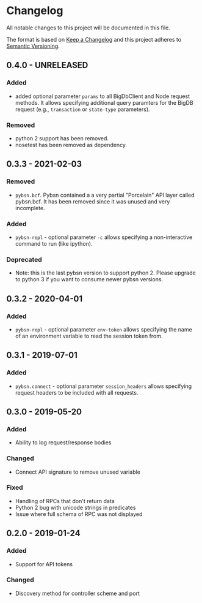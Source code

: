 # Changelog
All notable changes to this project will be documented in this file.

The format is based on [Keep a Changelog](http://keepachangelog.com/) and this project adheres to [Semantic Versioning](http://semver.org/).

## 0.4.0 - UNRELEASED
### Added
 - added optional parameter `params` to all BigDbClient and Node request methods. It allows
   specifying additional query paramters for the BigDB request (e.g., `transaction` or
   `state-type` parameters).
### Removed
- python 2 support has been removed.
- nosetest has been removed as dependency.

## 0.3.3 - 2021-02-03
### Removed
- `pybsn.bcf`. Pybsn contained a a very partial "Porcelain" API layer called pybsn.bcf. It
  has been removed since it was unused and very incomplete.

### Added
- `pybsn-repl` - optional parameter `-c` allows specifying a non-interactive command to run
  (like ipython).

### Deprecated
- Note: this is the last pybsn version to support python 2. Please upgrade to python 3 if
you want to consume newer pybsn versions.

## 0.3.2 - 2020-04-01
### Added
- `pybsn-repl` - optional parameter `env-token` allows specifying
the name of an environment variable to read the session token from.

## 0.3.1 - 2019-07-01
### Added
- `pybsn.connect` - optional parameter `session_headers` allows specifying
request headers to be included with all requests.

## 0.3.0 - 2019-05-20
### Added 
- Ability to log request/response bodies

### Changed
- Connect API signature to remove unused variable
 
### Fixed 
- Handling of RPCs that don't return data
- Python 2 bug with unicode strings in predicates
- Issue where full schema of RPC was not displayed 

## 0.2.0 - 2019-01-24
### Added
- Support for API tokens

### Changed
- Discovery method for controller scheme and port
